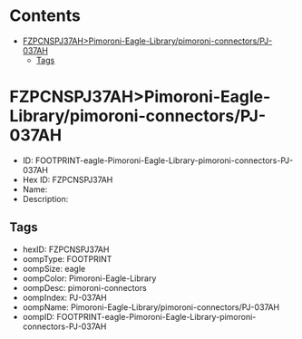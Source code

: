 



Contents
========

* [FZPCNSPJ37AH>Pimoroni-Eagle-Library/pimoroni-connectors/PJ-037AH](#fzpcnspj37ahpimoroni-eagle-librarypimoroni-connectorspj-037ah)
	* [Tags](#tags)

# FZPCNSPJ37AH>Pimoroni-Eagle-Library/pimoroni-connectors/PJ-037AH

- ID: FOOTPRINT-eagle-Pimoroni-Eagle-Library-pimoroni-connectors-PJ-037AH
- Hex ID: FZPCNSPJ37AH
- Name: 
- Description: 

## Tags

- hexID: FZPCNSPJ37AH
- oompType: FOOTPRINT
- oompSize: eagle
- oompColor: Pimoroni-Eagle-Library
- oompDesc: pimoroni-connectors
- oompIndex: PJ-037AH
- oompName: Pimoroni-Eagle-Library/pimoroni-connectors/PJ-037AH
- oompID: FOOTPRINT-eagle-Pimoroni-Eagle-Library-pimoroni-connectors-PJ-037AH
